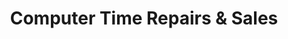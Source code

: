 ---
title: "Computer Time Repairs & Sales"
url: /etobicoke/computer-time-repairs-and-sales/
shop: computer
---
